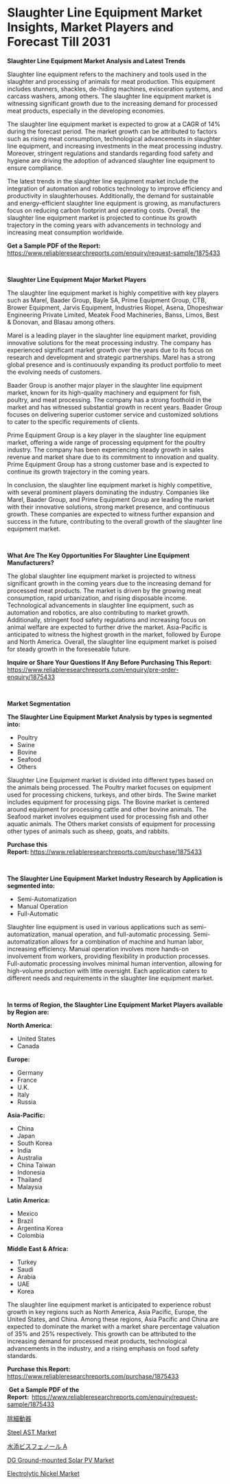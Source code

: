 <p><h1>Slaughter Line Equipment Market Insights, Market Players and Forecast Till 2031</h1></p><p><strong>Slaughter Line Equipment Market Analysis and Latest Trends</strong></p>
<p><p>Slaughter line equipment refers to the machinery and tools used in the slaughter and processing of animals for meat production. This equipment includes stunners, shackles, de-hiding machines, evisceration systems, and carcass washers, among others. The slaughter line equipment market is witnessing significant growth due to the increasing demand for processed meat products, especially in the developing economies.</p><p>The slaughter line equipment market is expected to grow at a CAGR of 14% during the forecast period. The market growth can be attributed to factors such as rising meat consumption, technological advancements in slaughter line equipment, and increasing investments in the meat processing industry. Moreover, stringent regulations and standards regarding food safety and hygiene are driving the adoption of advanced slaughter line equipment to ensure compliance.</p><p>The latest trends in the slaughter line equipment market include the integration of automation and robotics technology to improve efficiency and productivity in slaughterhouses. Additionally, the demand for sustainable and energy-efficient slaughter line equipment is growing, as manufacturers focus on reducing carbon footprint and operating costs. Overall, the slaughter line equipment market is projected to continue its growth trajectory in the coming years with advancements in technology and increasing meat consumption worldwide.</p></p>
<p><strong>Get a Sample PDF of the Report:&nbsp;</strong> <a href="https://www.reliableresearchreports.com/enquiry/request-sample/1875433">https://www.reliableresearchreports.com/enquiry/request-sample/1875433</a></p>
<p>&nbsp;</p>
<p><strong>Slaughter Line Equipment Major Market Players</strong></p>
<p><p>The slaughter line equipment market is highly competitive with key players such as Marel, Baader Group, Bayle SA, Prime Equipment Group, CTB, Brower Equipment, Jarvis Equipment, Industries Riopel, Asena, Dhopeshwar Engineering Private Limited, Meatek Food Machineries, Banss, Limos, Best & Donovan, and Blasau among others.</p><p>Marel is a leading player in the slaughter line equipment market, providing innovative solutions for the meat processing industry. The company has experienced significant market growth over the years due to its focus on research and development and strategic partnerships. Marel has a strong global presence and is continuously expanding its product portfolio to meet the evolving needs of customers.</p><p>Baader Group is another major player in the slaughter line equipment market, known for its high-quality machinery and equipment for fish, poultry, and meat processing. The company has a strong foothold in the market and has witnessed substantial growth in recent years. Baader Group focuses on delivering superior customer service and customized solutions to cater to the specific requirements of clients.</p><p>Prime Equipment Group is a key player in the slaughter line equipment market, offering a wide range of processing equipment for the poultry industry. The company has been experiencing steady growth in sales revenue and market share due to its commitment to innovation and quality. Prime Equipment Group has a strong customer base and is expected to continue its growth trajectory in the coming years.</p><p>In conclusion, the slaughter line equipment market is highly competitive, with several prominent players dominating the industry. Companies like Marel, Baader Group, and Prime Equipment Group are leading the market with their innovative solutions, strong market presence, and continuous growth. These companies are expected to witness further expansion and success in the future, contributing to the overall growth of the slaughter line equipment market.</p></p>
<p>&nbsp;</p>
<p><strong>What Are The Key Opportunities For Slaughter Line Equipment Manufacturers?</strong></p>
<p><p>The global slaughter line equipment market is projected to witness significant growth in the coming years due to the increasing demand for processed meat products. The market is driven by the growing meat consumption, rapid urbanization, and rising disposable income. Technological advancements in slaughter line equipment, such as automation and robotics, are also contributing to market growth. Additionally, stringent food safety regulations and increasing focus on animal welfare are expected to further drive the market. Asia-Pacific is anticipated to witness the highest growth in the market, followed by Europe and North America. Overall, the slaughter line equipment market is poised for steady growth in the foreseeable future.</p></p>
<p><strong>Inquire or Share Your Questions If Any Before Purchasing This Report:</strong> <a href="https://www.reliableresearchreports.com/enquiry/pre-order-enquiry/1875433">https://www.reliableresearchreports.com/enquiry/pre-order-enquiry/1875433</a></p>
<p>&nbsp;</p>
<p><strong>Market Segmentation</strong></p>
<p><strong>The Slaughter Line Equipment Market Analysis by types is segmented into:</strong></p>
<p><ul><li>Poultry</li><li>Swine</li><li>Bovine</li><li>Seafood</li><li>Others</li></ul></p>
<p><p>Slaughter Line Equipment market is divided into different types based on the animals being processed. The Poultry market focuses on equipment used for processing chickens, turkeys, and other birds. The Swine market includes equipment for processing pigs. The Bovine market is centered around equipment for processing cattle and other bovine animals. The Seafood market involves equipment used for processing fish and other aquatic animals. The Others market consists of equipment for processing other types of animals such as sheep, goats, and rabbits.</p></p>
<p><strong>Purchase this Report:&nbsp;</strong><a href="https://www.reliableresearchreports.com/purchase/1875433">https://www.reliableresearchreports.com/purchase/1875433</a></p>
<p>&nbsp;</p>
<p><strong>The Slaughter Line Equipment Market Industry Research by Application is segmented into:</strong></p>
<p><ul><li>Semi-Automatization</li><li>Manual Operation</li><li>Full-Automatic</li></ul></p>
<p><p>Slaughter line equipment is used in various applications such as semi-automatization, manual operation, and full-automatic processing. Semi-automatization allows for a combination of machine and human labor, increasing efficiency. Manual operation involves more hands-on involvement from workers, providing flexibility in production processes. Full-automatic processing involves minimal human intervention, allowing for high-volume production with little oversight. Each application caters to different needs and requirements in the slaughter line equipment market.</p></p>
<p>&nbsp;</p>
<p><strong>In terms of Region, the Slaughter Line Equipment Market Players available by Region are:</strong></p>
<p>
    <p> <strong> North America: </strong>
        <ul>
            <li>United States</li>
            <li>Canada</li>
        </ul>
        </p> 
    <p> <strong> Europe: </strong>
        <ul>
            <li>Germany</li>
            <li>France</li>
            <li>U.K.</li>
            <li>Italy</li>
            <li>Russia</li>
        </ul>
        </p> 
    <p> <strong> Asia-Pacific: </strong>
        <ul>
            <li>China</li>
            <li>Japan</li>
            <li>South Korea</li>
            <li>India</li>
            <li>Australia</li>
            <li>China Taiwan</li>
            <li>Indonesia</li>
            <li>Thailand</li>
            <li>Malaysia</li>
        </ul>
        </p> 
    <p> <strong> Latin America: </strong>
        <ul>
            <li>Mexico</li>
            <li>Brazil</li>
            <li>Argentina Korea</li>
            <li>Colombia</li>
        </ul>
        </p> 
    <p> <strong> Middle East & Africa: </strong>
        <ul>
            <li>Turkey</li>
            <li>Saudi</li>
            <li>Arabia</li>
            <li>UAE</li>
            <li>Korea</li>
        </ul>
    </p>
    </p>
<p><p>The slaughter line equipment market is anticipated to experience robust growth in key regions such as North America, Asia Pacific, Europe, the United States, and China. Among these regions, Asia Pacific and China are expected to dominate the market with a market share percentage valuation of 35% and 25% respectively. This growth can be attributed to the increasing demand for processed meat products, technological advancements in the industry, and a rising emphasis on food safety standards.</p></p>
<p><strong>Purchase this Report: </strong><a href="https://www.reliableresearchreports.com/purchase/1875433">https://www.reliableresearchreports.com/purchase/1875433</a></p>
<p>&nbsp;<strong>Get a Sample PDF of the Report:&nbsp;&nbsp;</strong><a href="https://www.reliableresearchreports.com/enquiry/request-sample/1875433">https://www.reliableresearchreports.com/enquiry/request-sample/1875433</a></p>
<p><strong></strong></p>
<p><p><a href="https://medium.com/@briaabshire64/%E9%99%A4%E7%B4%B0%E5%8B%95%E5%99%A8%E5%B8%82%E5%A0%B4%E5%8B%95%E5%90%91%E3%81%8A%E3%82%88%E3%81%B32024%E5%B9%B4%E3%81%8B%E3%82%892031%E5%B9%B4%E3%81%BE%E3%81%A7%E3%81%AE%E5%B8%82%E5%A0%B4%E5%88%86%E6%9E%90%E3%81%AE%E4%BA%88%E6%B8%AC-9a6708589fd4">除細動器</a></p><p><a href="https://metal-farmhouse-e95.notion.site/Steel-AST-Market-Size-Reflecting-a-Forecast-Till-2031-Market-By-Type-By-Application-and-By-Geograp-80fe338f55634f15aa41a99b6564673d">Steel AST Market</a></p><p><a href="https://medium.com/@briaabshire64/%E6%B0%B4%E7%B4%A0%E5%8C%96%E3%83%93%E3%82%B9%E3%83%95%E3%82%A7%E3%83%8E%E3%83%BC%E3%83%ABa%E5%B8%82%E5%A0%B4-2021%E5%B9%B4%E3%81%8B%E3%82%892031%E5%B9%B4%E3%81%BE%E3%81%A7%E3%81%AE%E5%8B%95%E5%90%91-%E4%BA%88%E6%B8%AC-%E7%AB%B6%E4%BA%89%E5%88%86%E6%9E%90-257344e406c8">水添ビスフェノール A</a></p><p><a href="https://extreme-scabiosa-c81.notion.site/DG-Ground-mounted-Solar-PV-Market-Furnish-Information-about-Market-Size-Market-Share-Market-Dynami-8ce87bd8b1f046b8b7b456bc54515fa7">DG Ground-mounted Solar PV Market</a></p><p><a href="https://view.publitas.com/reportprime-1/electrolytic-nickel-market-dynamics-2024-2031-also-about-its-market-trends-projections-and-opportunities/">Electrolytic Nickel Market</a></p></p>